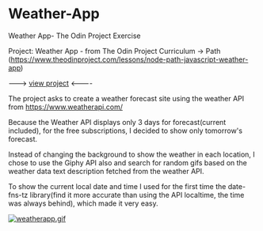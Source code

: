 # Weather-App

Weather App- The Odin Project Exercise

Project: Weather App - from The Odin Project Curriculum -> Path (https://www.theodinproject.com/lessons/node-path-javascript-weather-app)

---> [view project](https://freefallrush.github.io/Weather-App/) <----

The project asks to create a weather forecast site using the weather API from https://www.weatherapi.com/

Because the Weather API displays only 3 days for forecast(current included), for the free subscriptions, I decided to show only tomorrow's forecast.

Instead of changing the background to show the weather in each location, I chose to use the Giphy API also and search for random gifs based on the weather data text description fetched from the weather API.

To show the current local date and time I used for the first time the date-fns-tz library(find it more accurate than using the API localtime, the time was always behind), which made it very easy.

[![weatherapp.gif](https://i.postimg.cc/Bv34wvBw/weatherapp.gif)](https://postimg.cc/9DL6DCSG)
